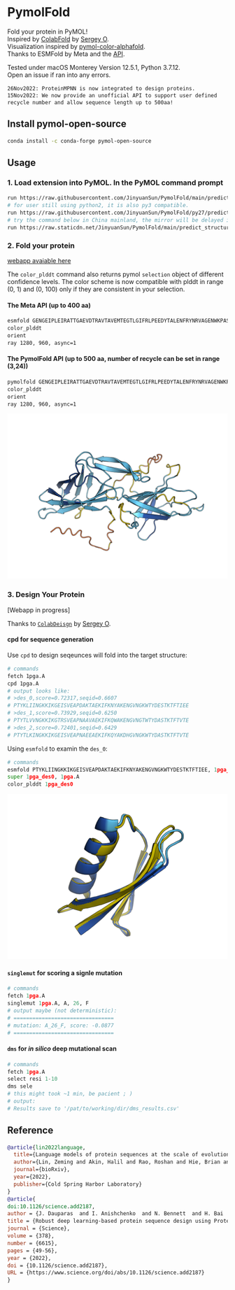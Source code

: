 # PymolFold

Fold your protein in PyMOL!  
Inspired by [ColabFold](https://github.com/sokrypton/ColabFold) by [Sergey O](https://github.com/sokrypton).  
Visualization inspired by [pymol-color-alphafold](https://github.com/cbalbin-bio/pymol-color-alphafold).  
Thanks to ESMFold by Meta and the [API](https://esmatlas.com/about#api).  

Tested under macOS Monterey Version 12.5.1, Python 3.7.12.  
Open an issue if ran into any errors.  

```git
26Nov2022: ProteinMPNN is now integrated to design proteins.
15Nov2022: We now provide an unofficial API to support user defined recycle number and allow sequence length up to 500aa!
```

## Install pymol-open-source

```bash
conda install -c conda-forge pymol-open-source
```

## Usage

### 1. Load extension into PyMOL. In the PyMOL command prompt

```bash
run https://raw.githubusercontent.com/JinyuanSun/PymolFold/main/predict_structure.py
# for user still using python2, it is also py3 compatible.
run https://raw.githubusercontent.com/JinyuanSun/PymolFold/py27/predict_structure.py
# try the command below in China mainland, the mirror will be delayed if modifications were just made, download the file to your computer and install it is always a good idea:
run https://raw.staticdn.net/JinyuanSun/PymolFold/main/predict_structure.py
```

### 2. Fold your protein  

[webapp avaiable here](http://106.54.97.94:8501/)

The `color_plddt` command also returns pymol `selection` object of different confidence levels. The color scheme is now compatible with plddt in range (0, 1) and (0, 100) only if they are consistent in your selection.

#### The Meta API (up to 400 aa)  

```bash
esmfold GENGEIPLEIRATTGAEVDTRAVTAVEMTEGTLGIFRLPEEDYTALENFRYNRVAGENWKPASTVIYVGGTYARLCAYAPYNSVEFKNSSLKTEAGLTMQTYAAEKDMRFAVSGGDEVWKKTPTANFELKRAYARLVLSVVRDATYPNTCKITKAKIEAFTGNIITANTVDISTGTEGSGTQTPQYIHTVTTGLKDGFAIGLPQQTFSGGVVLTLTVDGMEYSVTIPANKLSTFVRGTKYIVSLAVKGGKLTLMSDKILIDKDWAEVQTGTGGSGDDYDTSFN, test
color_plddt
orient 
ray 1280, 960, async=1
```

#### The PymolFold API (up to 500 aa, number of recycle can be set in range (3,24))

```bash
pymolfold GENGEIPLEIRATTGAEVDTRAVTAVEMTEGTLGIFRLPEEDYTALENFRYNRVAGENWKPASTVIYVGGTYARLCAYAPYNSVEFKNSSLKTEAGLTMQTYAAEKDMRFAVSGGDEVWKKTPTANFELKRAYARLVLSVVRDATYPNTCKITKAKIEAFTGNIITANTVDISTGTEGSGTQTPQYIHTVTTGLKDGFAIGLPQQTFSGGVVLTLTVDGMEYSVTIPANKLSTFVRGTKYIVSLAVKGGKLTLMSDKILIDKDWAEVQTGTGGSGDDYDTSFN, 4, test
color_plddt
orient 
ray 1280, 960, async=1
```

![Screenshot0](img/esmfold.png)

### 3. Design Your Protein

[Webapp in progress]

Thanks to [`ColabDeisgn`](https://github.com/sokrypton/ColabDesign) by [Sergey O](https://github.com/sokrypton).  

#### cpd for sequence generation

Use `cpd` to design seqeunces will fold into the target structure:

```bash
# commands
fetch 1pga.A
cpd 1pga.A
# output looks like:
# >des_0,score=0.72317,seqid=0.6607
# PTYKLIINGKKIKGEISVEAPDAKTAEKIFKNYAKENGVNGKWTYDESTKTFTIEE
# >des_1,score=0.73929,seqid=0.6250
# PTYTLVVNGKKIKGTRSVEAPNAAVAEKIFKQWAKENGVNGTWTYDASTKTFTVTE
# >des_2,score=0.72401,seqid=0.6429
# PTYTLKINGKKIKGEISVEAPNAEEAEKIFKQYAKDHGVNGKWTYDASTKTFTVTE
```

Using `esmfold` to examin the `des_0`:

```python
# commands
esmfold PTYKLIINGKKIKGEISVEAPDAKTAEKIFKNYAKENGVNGKWTYDESTKTFTIEE, 1pga_des0
super 1pga_des0, 1pga.A
color_plddt 1pga_des0
```

![Screenshot1](img/des_demo.png)

#### `singlemut` for scoring a signle mutation

```python
# commands
fetch 1pga.A
singlemut 1pga.A, A, 26, F
# output maybe (not deterministic):
# ================================
# mutation: A_26_F, score: -0.0877
# ================================
```

#### `dms` for *in silico* deep mutational scan

```python
# commands
fetch 1pga.A
select resi 1-10
dms sele
# this might took ~1 min, be pacient ; )
# output:
# Results save to '/pat/to/working/dir/dms_results.csv'
```

## Reference

```bibtex
@article{lin2022language,
  title={Language models of protein sequences at the scale of evolution enable accurate structure prediction},
  author={Lin, Zeming and Akin, Halil and Rao, Roshan and Hie, Brian and Zhu, Zhongkai and Lu, Wenting and dos Santos Costa, Allan and Fazel-Zarandi, Maryam and Sercu, Tom and Candido, Sal and others},
  journal={bioRxiv},
  year={2022},
  publisher={Cold Spring Harbor Laboratory}
}
@article{
doi:10.1126/science.add2187,
author = {J. Dauparas  and I. Anishchenko  and N. Bennett  and H. Bai  and R. J. Ragotte  and L. F. Milles  and B. I. M. Wicky  and A. Courbet  and R. J. de Haas  and N. Bethel  and P. J. Y. Leung  and T. F. Huddy  and S. Pellock  and D. Tischer  and F. Chan  and B. Koepnick  and H. Nguyen  and A. Kang  and B. Sankaran  and A. K. Bera  and N. P. King  and D. Baker },
title = {Robust deep learning-based protein sequence design using ProteinMPNN},
journal = {Science},
volume = {378},
number = {6615},
pages = {49-56},
year = {2022},
doi = {10.1126/science.add2187},
URL = {https://www.science.org/doi/abs/10.1126/science.add2187}
}

```
